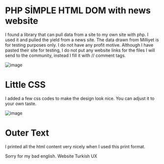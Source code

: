 # PHP SİMPLE HTML DOM with news website
I found a library that can pull data from a site to my own site with php. I used it and pulled the yield from a news site. The data drawn from Milliyet is for testing purposes only. I do not have any profit motive. Although I have pasted their site for testing, I do not put any website links for the files I will send to the community, instead I fill it with // comment tags.


![image](https://user-images.githubusercontent.com/71211251/138592507-56a5ad24-adec-43fc-9a98-6e0cdc623e44.png)



# Little CSS

I added a few css codes to make the design look nice. You can adjust it to your own taste.

![image](https://user-images.githubusercontent.com/71211251/138592587-9da5acc0-024f-47b9-a927-224cb3f9bac2.png)

# Outer Text

I printed all the html content very nicely when I used this print format.


Sorry for my bad english. Website Turkish UX
